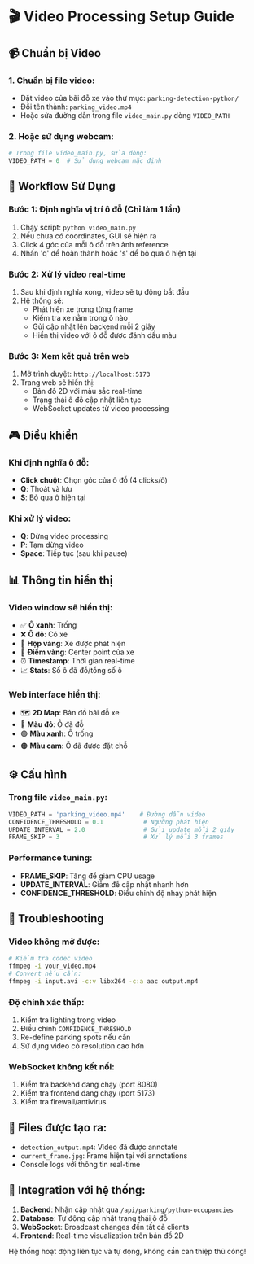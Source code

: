 # 🎬 Video Processing Setup Guide

## 📹 Chuẩn bị Video

### 1. Chuẩn bị file video:
- Đặt video của bãi đỗ xe vào thư mục: `parking-detection-python/`
- Đổi tên thành: `parking_video.mp4`
- Hoặc sửa đường dẫn trong file `video_main.py` dòng `VIDEO_PATH`

### 2. Hoặc sử dụng webcam:
```python
# Trong file video_main.py, sửa dòng:
VIDEO_PATH = 0  # Sử dụng webcam mặc định
```

## 🎯 Workflow Sử Dụng

### Bước 1: Định nghĩa vị trí ô đỗ (Chỉ làm 1 lần)
1. Chạy script: `python video_main.py`
2. Nếu chưa có coordinates, GUI sẽ hiện ra
3. Click 4 góc của mỗi ô đỗ trên ảnh reference
4. Nhấn 'q' để hoàn thành hoặc 's' để bỏ qua ô hiện tại

### Bước 2: Xử lý video real-time
1. Sau khi định nghĩa xong, video sẽ tự động bắt đầu
2. Hệ thống sẽ:
   - Phát hiện xe trong từng frame
   - Kiểm tra xe nằm trong ô nào
   - Gửi cập nhật lên backend mỗi 2 giây
   - Hiển thị video với ô đỗ được đánh dấu màu

### Bước 3: Xem kết quả trên web
1. Mở trình duyệt: `http://localhost:5173`
2. Trang web sẽ hiển thị:
   - Bản đồ 2D với màu sắc real-time
   - Trạng thái ô đỗ cập nhật liên tục
   - WebSocket updates từ video processing

## 🎮 Điều khiển

### Khi định nghĩa ô đỗ:
- **Click chuột**: Chọn góc của ô đỗ (4 clicks/ô)
- **Q**: Thoát và lưu
- **S**: Bỏ qua ô hiện tại

### Khi xử lý video:
- **Q**: Dừng video processing
- **P**: Tạm dừng video
- **Space**: Tiếp tục (sau khi pause)

## 📊 Thông tin hiển thị

### Video window sẽ hiển thị:
- ✅ **Ô xanh**: Trống
- ❌ **Ô đỏ**: Có xe
- 🚗 **Hộp vàng**: Xe được phát hiện
- 📍 **Điểm vàng**: Center point của xe
- ⏰ **Timestamp**: Thời gian real-time
- 📈 **Stats**: Số ô đã đỗ/tổng số ô

### Web interface hiển thị:
- 🗺️ **2D Map**: Bản đồ bãi đỗ xe
- 🔴 **Màu đỏ**: Ô đã đỗ
- 🟢 **Màu xanh**: Ô trống
- 🟠 **Màu cam**: Ô đã được đặt chỗ

## ⚙️ Cấu hình

### Trong file `video_main.py`:
```python
VIDEO_PATH = 'parking_video.mp4'    # Đường dẫn video
CONFIDENCE_THRESHOLD = 0.1           # Ngưỡng phát hiện
UPDATE_INTERVAL = 2.0                # Gửi update mỗi 2 giây
FRAME_SKIP = 3                       # Xử lý mỗi 3 frames
```

### Performance tuning:
- **FRAME_SKIP**: Tăng để giảm CPU usage
- **UPDATE_INTERVAL**: Giảm để cập nhật nhanh hơn
- **CONFIDENCE_THRESHOLD**: Điều chỉnh độ nhạy phát hiện

## 🔧 Troubleshooting

### Video không mở được:
```bash
# Kiểm tra codec video
ffmpeg -i your_video.mp4
# Convert nếu cần:
ffmpeg -i input.avi -c:v libx264 -c:a aac output.mp4
```

### Độ chính xác thấp:
1. Kiểm tra lighting trong video
2. Điều chỉnh `CONFIDENCE_THRESHOLD`
3. Re-define parking spots nếu cần
4. Sử dụng video có resolution cao hơn

### WebSocket không kết nối:
1. Kiểm tra backend đang chạy (port 8080)
2. Kiểm tra frontend đang chạy (port 5173)
3. Kiểm tra firewall/antivirus

## 📝 Files được tạo ra:

- `detection_output.mp4`: Video đã được annotate
- `current_frame.jpg`: Frame hiện tại với annotations
- Console logs với thông tin real-time

## 🚀 Integration với hệ thống:

1. **Backend**: Nhận cập nhật qua `/api/parking/python-occupancies`
2. **Database**: Tự động cập nhật trạng thái ô đỗ
3. **WebSocket**: Broadcast changes đến tất cả clients
4. **Frontend**: Real-time visualization trên bản đồ 2D

Hệ thống hoạt động liên tục và tự động, không cần can thiệp thủ công!
